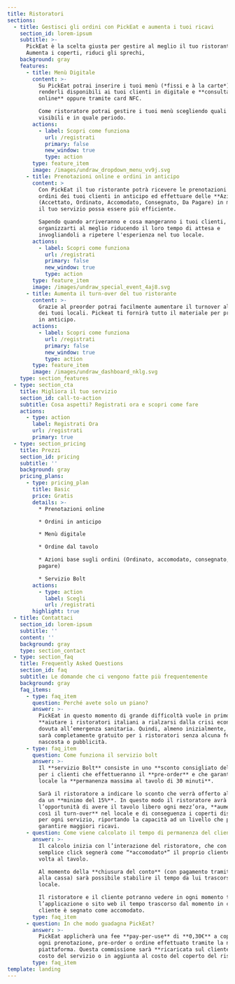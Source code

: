 ```yaml
---
title: Ristoratori
sections:
  - title: Gestisci gli ordini con PickEat e aumenta i tuoi ricavi
    section_id: lorem-ipsum
    subtitle: >-
      PickEat è la scelta giusta per gestire al meglio il tuo ristorante.
      Aumenta i coperti, riduci gli sprechi,
    background: gray
    features:
      - title: Menù Digitale
        content: >-
          Su PickEat potrai inserire i tuoi menù (*fissi e à la carte*) e
          renderli disponibili ai tuoi clienti in digitale e **consultabili
          online** oppure tramite card NFC.

          Come ristoratore potrai gestire i tuoi menù scegliendo quali rendere
          visibili e in quale periodo.
        actions:
          - label: Scopri come funziona
            url: /registrati
            primary: false
            new_window: true
            type: action
        type: feature_item
        image: /images/undraw_dropdown_menu_vv9j.svg
      - title: Prenotazioni online e ordini in anticipo
        content: >
          Con PickEat il tuo ristorante potrà ricevere le prenotazioni e gli
          ordini dei tuoi clienti in anticipo ed effettuare delle **Azioni**
          (Accettato, Ordinato, Accomodato, Consegnato, Da Pagare) in modo che
          il tuo servizio possa essere più efficiente.

          Sapendo quando arriveranno e cosa mangeranno i tuoi clienti, potrai
          organizzarti al meglio riducendo il loro tempo di attesa e
          invogliandoli a ripetere l'esperienza nel tuo locale.
        actions:
          - label: Scopri come funziona
            url: /registrati
            primary: false
            new_window: true
            type: action
        type: feature_item
        image: /images/undraw_special_event_4aj8.svg
      - title: Aumenta il turn-over del tuo ristorante
        content: >-
          Grazie al preorder potrai facilmente aumentare il turnover all'interno
          dei tuoi locali. Pickeat ti fornirà tutto il materiale per prepararti
          in anticipo.
        actions:
          - label: Scopri come funziona
            url: /registrati
            primary: false
            new_window: true
            type: action
        type: feature_item
        image: /images/undraw_dashboard_nklg.svg
    type: section_features
  - type: section_cta
    title: Migliora il tuo servizio
    section_id: call-to-action
    subtitle: Cosa aspetti? Registrati ora e scopri come fare
    actions:
      - type: action
        label: Registrati Ora
        url: /registrati
        primary: true
  - type: section_pricing
    title: Prezzi
    section_id: pricing
    subtitle: ''
    background: gray
    pricing_plans:
      - type: pricing_plan
        title: Basic
        price: Gratis
        details: >-
          * Prenotazioni online

          * Ordini in anticipo 

          * Menù digitale

          * Ordine dal tavolo

          * Azioni base sugli ordini (Ordinato, accomodato, consegnato, da
          pagare)

          * Servizio Bolt
        actions:
          - type: action
            label: Scegli
            url: /registrati
        highlight: true
  - title: Contattaci
    section_id: lorem-ipsum
    subtitle: ''
    content: ''
    background: gray
    type: section_contact
  - type: section_faq
    title: Frequently Asked Questions
    section_id: faq
    subtitle: Le domande che ci vengono fatte più frequentemente
    background: gray
    faq_items:
      - type: faq_item
        question: Perché avete solo un piano?
        answer: >-
          PickEat in questo momento di grande difficoltà vuole in primo luogo
          **aiutare i ristoratori italiani a rialzarsi dalla crisi economica**
          dovuta all’emergenza sanitaria. Quindi, almeno inizialmente, PickEat
          sarà completamente gratuito per i ristoratori senza alcuna fee
          nascosta o pubblicità.
      - type: faq_item
        question: Come funziona il servizio bolt
        answer: >-
          Il **servizio Bolt** consiste in uno **sconto consigliato del 30%**
          per i clienti che effettueranno il **pre-order** e che garantiranno al
          locale la **permanenza massima al tavolo di 30 minuti**. 

          Sarà il ristoratore a indicare lo sconto che verrà offerto al cliente
          da un **minimo del 15%**. In questo modo il ristoratore avrà
          l’opportunità di avere il tavolo libero ogni mezz’ora, **aumentando
          così il turn-over** nel locale e di conseguenza i coperti disponibili
          per ogni servizio, riportando la capacità ad un livello che possa
          garantire maggiori ricavi.
      - question: Come viene calcolato il tempo di permanenza del cliente nel locale?
        answer: >-
          Il calcolo inizia con l’interazione del ristoratore, che con un
          semplice click segnerà come “*accomodato*” il proprio cliente una
          volta al tavolo.

          Al momento della **chiusura del conto** (con pagamento tramite app o
          alla cassa) sarà possibile stabilire il tempo da lui trascorso nel
          locale.

          Il ristoratore e il cliente potranno vedere in ogni momento tramite
          l’applicazione o sito web il tempo trascorso dal momento in cui il
          cliente è segnato come accomodato.
        type: faq_item
      - question: In che modo guadagna PickEat?
        answer: >-
          PickEat applicherà una fee **pay-per-use** di **0,30€** a coperto per
          ogni prenotazione, pre-order o ordine effettuato tramite la nostra
          piattaforma. Questa commissione sarà **ricaricata sul cliente** come
          costo del servizio o in aggiunta al costo del coperto del ristoratore.
        type: faq_item
template: landing
---
```

